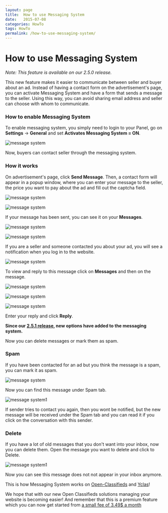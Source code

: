 ```yaml
---
layout: page
title:  How to use Messaging System
date:   2015-07-08
categories: HowTo
tags: HowTo
permalink: /how-to-use-messaging-system/
---
```

# How to use Messaging System

_Note: This feature is available on our 2.5.0 release._

This new feature makes it easier to communicate between seller and buyer about an ad. Instead of having a contact form on the advertisement's page, you can activate Messaging System and have a form that sends a message to the seller. Using this way, you can avoid sharing email address and seller can choose with whom to communicate.

### How to enable Messaging System

To enable messaging system, you simply need to login to your Panel, go on **Settings** -> **General** and set **Activates Messaging System = ON**.

![message system](http://docs.yclas.com/images/message-system.png)

Now, buyers can contact seller through the messaging system.

### How it works

On advertisement's page, click **Send Message**. Then, a contact form will appear in a popup window, where you can enter your message to the seller, the price you want to pay about the ad and fill out the captcha field. 

![message system](http://docs.yclas.com/images/message-system1.png)

![message system](http://docs.yclas.com/images/message-system2.png)

If your message has been sent, you can see it on your **Messages**.

![message system](http://docs.yclas.com/images/message-system4.png)

![message system](http://docs.yclas.com/images/message-system3.png)

If you are a seller and someone contacted you about your ad, you will see a notification when you log in to the website.

![message system](http://docs.yclas.com/images/message-system6.png)

To view and reply to this message click on **Messages** and then on the message.

![message system](http://docs.yclas.com/images/message-system4.png)

![message system](http://docs.yclas.com/images/message-system7.png)

![message system](http://docs.yclas.com/images/message-system8.png)

Enter your reply and click **Reply**.


**Since our [2.5.1 release](http://open-classifieds.com/2015/09/10/open-classifieds-2-5-1/), new options have added to the messaging system.**

Now you can delete messages or mark them as spam. 

### Spam

If you have been contacted for an ad but you think the message is a spam, you can mark it as spam.

![message system](http://docs.yclas.com/images/messaging-system.png)

Now you can find this message under Spam tab.

![message system1](http://docs.yclas.com/images/messaging-system1.png)

If sender tries to contact you again, then you wont be notified, but the new message will be received under the Spam tab and you can read it if you click on the conversation with this sender.

### Delete

If you have a lot of old messages that you don't want into your inbox, now you can delete them. Open the message you want to delete and click to Delete.

![message system1](http://docs.yclas.com/images/messaging-system2.png)

Now you can see this message does not not appear in your inbox anymore.



This is how Messaging System works on [Open-Classifieds](http://open-classifieds.com/) and [Yclas](http://yclas.com/)! 

We hope that with our new Open Classifieds solutions managing your website is becoming easier! And remember that this is a premium feature which you can now get started from [a small fee of 3.49$ a month](http://open-classifieds.com/hosting/)




